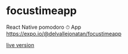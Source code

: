# focustimeapp

React Native pomodoro ⏱ App
https://expo.io/@delvallejonatan/focustimeapp

[live version](https://appetize.io/embed/5zmrmmgyj75qhzubnbb8jf331m?device=nexus5&scale=75&orientation=portrait&osVersion=7.1)
